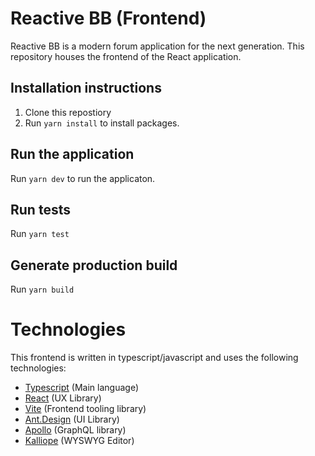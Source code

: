 # Reactive BB (Frontend)

Reactive BB is a modern forum application for the next generation.
This repository houses the frontend of the React application.

## Installation instructions

1. Clone this repostiory
2. Run `yarn install` to install packages.

## Run the application

Run `yarn dev` to run the applicaton.

## Run tests

Run `yarn test`

## Generate production build

Run `yarn build`

# Technologies

This frontend is written in typescript/javascript and uses the following technologies:

- [Typescript](https://www.typescriptlang.org/) (Main language)
- [React](https://react.dev/) (UX Library)
- [Vite](https://vitejs.dev/) (Frontend tooling library)
- [Ant.Design](https://ant.design/) (UI Library)
- [Apollo](https://www.apollographql.com/) (GraphQL library)
- [Kalliope](https://github.com/fdemian/kalliope) (WYSWYG Editor)
